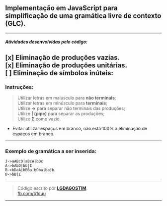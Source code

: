 ## Implementação em **JavaScript** para simplificação de uma gramática livre de contexto **(GLC)**.
---
##### Atividades desenvolvidas pelo código:
[x] Eliminação de produções vazias.  
[x] Eliminação de produções unitárias.  
[ ] Eliminação de símbolos inúteis:
---
### Instruções:
> Utilizar letras em maíusculo para **não terminais**;  
> Utilizar letras em minúsculo para **terminais**;  
> Utilize **->** para separar não terminais das produções;  
> Utilize **| (pipe)** para separar as produções;  
> Utilize **Σ** como vazio.  
* Evitar utilizar espaços em branco, não está 100% a eliminação de espaços em branco.
---
### Exemplo de gramática a ser inserida:
```
J->aABcD|aBcA|bDc
A->bAbD|bb|Σ
B->bDaA|bBBa|bDba|ba|b
D->bB|Σ
```
---
> Código escrito por **[LGDAGOSTIM](http://www.lgdagostim.tk "Acesse.")**.  
> [fb.com/b1duu](https://www.facebook.com/b1duu "Perfil no Facebook")
---